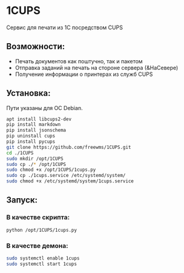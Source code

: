 # 1CUPS
Сервис для печати из 1С посредством CUPS

## Возможности:
- Печать документов как поштучно, так и пакетом
- Отправка заданий на печать на стороне сервера (&НаСевере)
- Получение информации о принтерах из служб CUPS

## Установка:

Пути указаны для ОС Debian.

```bash
apt install libcups2-dev
pip install markdown
pip install jsonschema
pip uninstall cups
pip install pycups
git clone https://github.com/freewms/1CUPS.git
cd ./1CUPS
sudo mkdir /opt/1CUPS
sudo cp ./* /opt/1CUPS
sudo chmod +x /opt/1CUPS/1cups.py
sudo cp ./1cups.service /etc/systemd/system/
sudo chmod +x /etc/systemd/system/1cups.service
```

## Запуск:  

### В качестве скрипта:
```bash
python /opt/1CUPS/1cups.py
```

### В качестве демона:
```bash
sudo systemctl enable 1cups
sudo systemctl start 1cups
```
